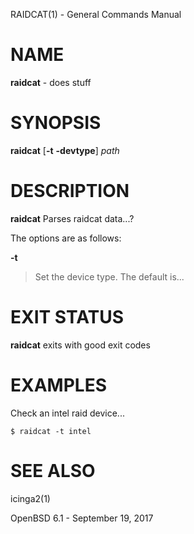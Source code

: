 RAIDCAT(1) - General Commands Manual

# NAME

**raidcat** - does stuff

# SYNOPSIS

**raidcat**
\[**-t**&nbsp;**-devtype**]
*path*

# DESCRIPTION

**raidcat**
Parses raidcat data...?

The options are as follows:

**-t**

> Set the device type. The default is...

# EXIT STATUS

**raidcat**
exits with good exit codes

# EXAMPLES

Check an intel raid device...

	$ raidcat -t intel

# SEE ALSO

icinga2(1)

OpenBSD 6.1 - September 19, 2017
